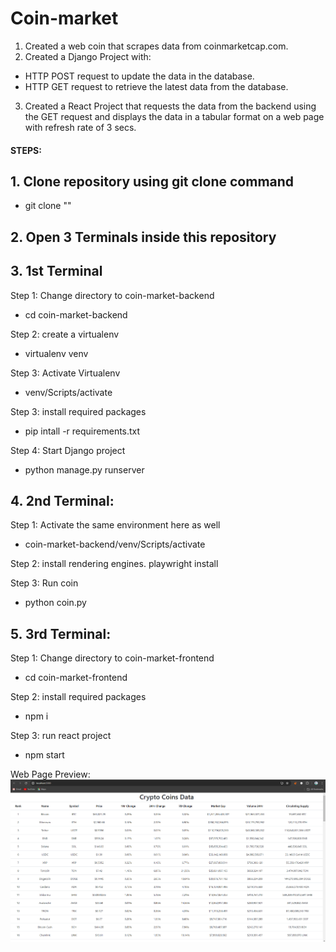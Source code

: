 # Coin-market

1. Created a web coin that scrapes data from coinmarketcap.com.
2. Created a Django Project with: 
  - HTTP POST request to update the data in the database.
  - HTTP GET request to retrieve the latest data from the database.
3. Created a React Project that requests the data from the backend using the GET request and displays the data in a tabular format on a web page with refresh rate of 3 secs.

#### STEPS:

## 1. Clone repository using git clone command
 - git clone "<Repo Link>"

## 2. Open 3 Terminals inside this repository

## 3. 1st Terminal
  Step 1: Change directory to coin-market-backend
  - cd coin-market-backend

  Step 2: create a virtualenv
  - virtualenv venv

  Step 3: Activate Virtualenv
  - venv/Scripts/activate

  Step 3: install required packages
  - pip intall -r requirements.txt

  Step 4: Start Django project
  - python manage.py runserver


## 4. 2nd Terminal:
  Step 1: Activate the same environment here as well
  - coin-market-backend/venv/Scripts/activate

  Step 2: install rendering engines.
  playwright install

  Step 3: Run coin
  - python coin.py


## 5. 3rd Terminal:
  Step 1: Change directory to coin-market-frontend
  - cd coin-market-frontend

  Step 2: install required packages
  - npm i

  Step 3: run react project
  - npm start

Web Page Preview:
![Web Page Screenshot](Images/Screenshot.png)